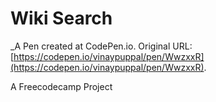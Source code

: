 # Wiki Search
 _A Pen created at CodePen.io. Original URL: [https://codepen.io/vinaypuppal/pen/WwzxxR](https://codepen.io/vinaypuppal/pen/WwzxxR).

 A Freecodecamp Project